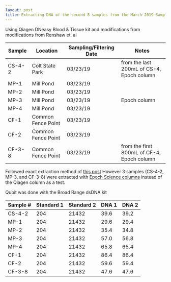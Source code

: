 ```yaml
---
layout: post
title: Extracting DNA of the second 8 samples from the March 2019 Sampling
---
```

  

Using Qiagen DNeasy Blood & Tissue kit and modifications from modifications from Renshaw et. al

|Sample|Location|Sampling/Filtering Date| Notes |
|---|---|---|---|
|CS-4-2|Colt State Park|03/23/19| from the last 200mL of CS-4, Epoch column |
|MP-1|Mill Pond|03/23/19| |
|MP-2|Mill Pond|03/23/19| |
|MP-3|Mill Pond|03/23/19| Epoch column |
|MP-4|Mill Pond|03/23/19| |
|CF-1|Common Fence Point|03/23/19| |
|CF-2|Common Fence Point|03/23/19| |
|CF-3-8|Common Fence Point|03/23/19| from the first 800mL of CF-4, Epoch column|

Followed exact extraction method of [this post](https://github.com/meschedl/Narragansett_Bay_eDNA/blob/master/notebook/2019-04-04-March-2019-Extractions.md)
However 3 samples (CS-4-2, MP-3, and CF-3-8) were extracted with [Epoch Science columns](http://www.epochlifescience.com/Product/SpinColumn/minispin.aspx) instead of the Qiagen column as a test.

Qubit was done with the Broad Range dsDNA kit

|Sample #|Standard 1|Standard 2|DNA 1|DNA 2|
|---|---|---|---|---|
|CS-4-2|204|21432|39.6|39.2|
|MP-1|204|21432|29.6|29.4|
|MP-2|204|21432|35.4|34.8|
|MP-3|204|21432|57.0|56.8|
|MP-4|204|21432|65.8|65.4|
|CF-1|204|21432|86.4|86.4|
|CF-2|204|21432|59.6|59.4|
|CF-3-8|204|21432|47.6|47.6|
